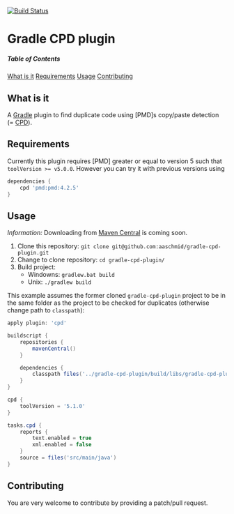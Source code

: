 [![Build Status](https://travis-ci.org/aaschmid/gradle-cpd-plugin.png?branch=master)](https://travis-ci.org/aaschmid/gradle-cpd-plugin)


Gradle CPD plugin
=================

##### Table of Contents
[What is it](#what-is-it)
[Requirements](#requirements)
[Usage](#usage)
[Contributing](#contributing)


What is it
----------

A [Gradle](http://gradle.org) plugin to find duplicate code using [PMD]s copy/paste detection (= [CPD](http://pmd.sourceforge.net/cpd-usage.html)).


Requirements
------------

Currently this plugin requires [PMD] greater or equal to version 5 such that ```toolVersion >= v5.0.0```. However you can try it with previous versions using

```groovy
dependencies {
    cpd 'pmd:pmd:4.2.5'
}
```


Usage
-----

*Information:* Downloading from [Maven Central](http://search.maven.org/) is coming soon.

1. Clone this repository: ```git clone git@github.com:aaschmid/gradle-cpd-plugin.git```
2. Change to clone repository: ```cd gradle-cpd-plugin/```
3. Build project:
    * Windowns: ```gradlew.bat build```
    * Unix: ```./gradlew build```

This example assumes the former cloned ```gradle-cpd-plugin``` project to be in the same folder as the project to be checked for duplicates (otherwise change path to ```classpath```):

```groovy
apply plugin: 'cpd'

buildscript {
    repositories {
        mavenCentral()
    }

    dependencies {
        classpath files('../gradle-cpd-plugin/build/libs/gradle-cpd-plugin-0.1.jar')
    }
}

cpd {
    toolVersion = '5.1.0'
}

tasks.cpd {
    reports {
        text.enabled = true
        xml.enabled = false
    }
    source = files('src/main/java')
}
```


Contributing
------------

You are very welcome to contribute by providing a patch/pull request.
